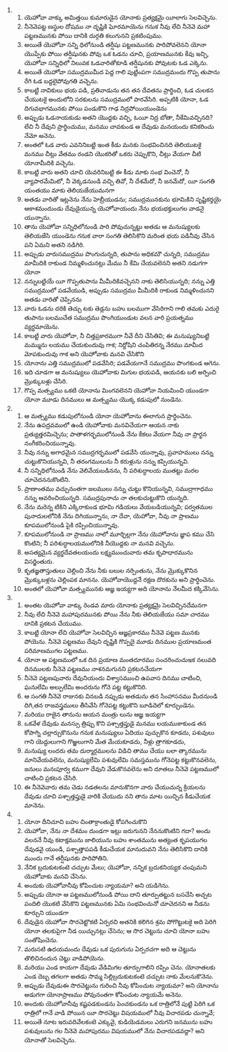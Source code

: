 <ol>
  <li>
    <ol>
      <li>యెహోవా వాక్కు అమిత్తయి కుమారుడైన యోనాకు ప్రత్యక్షమై యీలాగు సెలవిచ్చెను.</li>
      <li>నీనెవెపట్ట ణస్థుల దోషము నా దృష్టికి ఘోరమాయెను గనుక నీవు లేచి నీనెవె మహా పట్టణమునకు పోయి దానికి దుర్గతి కలుగునని ప్రకటింపుము.</li>
      <li>అయితే యెహోవా సన్ని ధిలోనుండి తర్షీషు పట్టణమునకు పారిపోవలెనని యోనా  యొప్పేకు పోయి తర్షీషునకు పోవు ఒక ఓడను చూచి, ప్రయాణమునకు కేవు ఇచ్చి, యెహోవా సన్నిధిలో నిలువక ఓడవారితోకూడి తర్షీషునకు పోవుటకు ఓడ ఎక్కెను.</li>
      <li>అయితే యెహోవా సముద్రముమీద పెద్ద గాలి పుట్టింపగా సముద్రమందు గొప్ప తుపాను రేగి ఓడ బద్దలైపోవుగతి వచ్చెను.</li>
      <li>కాబట్టి నావికులు భయ పడి, ప్రతివాడును తన తన దేవతను ప్రార్థించి, ఓడ చులకన చేయుటకై అందులోని సరకులను సముద్రములో పారవేసిరి. అప్పటికి యోనా, ఓడ దిగువభాగమునకు పోయి పండుకొని గాఢ నిద్రపోయియుండెను</li>
      <li>అప్పుడు ఓడనాయకుడు అతని యొద్దకు వచ్చి, ఓయీ నిద్ర బోతా, నీకేమివచ్చినది? లేచి నీ దేవుని ప్రార్థించుము, మనము చావకుండ ఆ దేవుడు మనయందు కనికరించు నేమో అనెను.</li>
      <li>అంతలో ఓడ వారు  ఎవనినిబట్టి  ఇంత కీడు మనకు సంభవించినది తెలియుటకై మనము చీట్లు వేతము రండని యొకరితో ఒకరు చెప్పుకొని, చీట్లు వేయగా చీటి యోనామీదికి వచ్చెను.</li>
      <li>కాబట్టి వారు అతని చూచి  యెవరినిబట్టి ఈ కీడు మాకు సంభ వించెనో, నీ వ్యాపారమేమిటో, నీ వెక్కడనుండి వచ్చి తివో,  నీ దేశమేదో,  నీ జనమేదో,  యీ సంగతి  యంతయు మాకు తెలియజేయుమనగా</li>
      <li>అతడు వారితో ఇట్లనెను నేను హెబ్రీయుడను; సముద్రమునకును భూమికిని సృష్టికర్తయై  ఆకాశమందుండు  దేవుడైయున్న యెహోవాయందు నేను భయభక్తులుగల వాడనై యున్నాను.</li>
      <li>తాను యెహోవా సన్నిధిలోనుండి పారి పోవుచున్నట్టు అతడు ఆ మనుష్యులకు తెలియజేసి యుండెను గనుక వారా సంగతి తెలిసికొని మరింత భయ పడినీవు చేసిన పని ఏమని అతని నడిగిరి.</li>
      <li>అప్పుడు వారుసముద్రము పొంగుచున్నది, తుపాను అధికమౌ చున్నది, సముద్రము మామీదికి రాకుండ నిమ్మళించునట్లు మేము నీ కేమి చేయవలెనని అతని నడుగగా యోనా</li>
      <li>నన్నుబట్టియే యీ గొప్పతుపాను మీమీదికివచ్చెనని నాకు తెలిసియున్నది; నన్ను ఎత్తి సముద్రములో పడవేయుడి, అప్పుడు సముద్రము మీమీదికి రాకుండ నిమ్మళించునని అతడు వారితో చెప్పినను</li>
      <li>వారు ఓడను దరికి తెచ్చు టకు తెడ్లను బహు బలముగా వేసిరిగాని గాలి తమకు  ఎదురై తుపాను బలముచేత సముద్రము పొంగియుండుట వలన వారి ప్రయత్నము వ్యర్థమాయెను.</li>
      <li>కాబట్టి వారు యెహోవా, నీ చిత్తప్రకారముగా నీవే దీని చేసితివి; ఈ మనుష్యునిబట్టి మమ్మును లయము చేయకుందువు గాక; నిర్దోషిని చంపితిరన్న నేరము మామీద మోపకుందువు గాక అని యెహోవాకు మనవి చేసికొని</li>
      <li>యోనాను ఎత్తి సముద్రములో పడవేసిరి; పడవేయగానే సముద్రము పొంగకుండ ఆగెను.</li>
      <li>ఇది చూడగా ఆ మనుష్యులు యెహోవాకు మిగుల భయపడి, ఆయనకు బలి అర్పించి మ్రొక్కుబళ్లు చేసిరి.</li>
      <li>గొప్ప మత్స్యము ఒకటి యోనాను మింగవలెనని యెహోవా నియమించి యుండగా యోనా మూడు దినములు ఆ మత్స్యము యొక్క కడుపులో నుండెను.</li>
    </ol>
  </li>
  <li>
    <ol>
      <li>ఆ మత్స్యము కడుపులోనుండి యోనా యెహోవాను ఈలాగున ప్రార్థించెను.</li>
      <li>నేను ఉపద్రవములో ఉండి యెహోవాకు మనవిచేయగా ఆయన నాకు ప్రత్యుత్తరమిచ్చెను; పాతాళగర్భములోనుండి నేను కేకలు వేయగా నీవు నా ప్రార్థన నంగీకరించియున్నావు.</li>
      <li>నీవు నన్ను అగాధమైన సముద్రగర్భములో పడవేసి యున్నావు, ప్రవాహములు నన్ను చుట్టుకొనియున్నవి, నీ తరంగములును నీ కరుళ్లును నన్ను కప్పియున్నవి.</li>
      <li>నీ సన్నిధిలోనుండి నేను వెలివేయబడినను, నీ పరిశుద్ధాలయ ముతట్టు మరల చూచెదననుకొంటిని.</li>
      <li>ప్రాణాంతము వచ్చునంతగా జలములు నన్ను చుట్టు కొనియున్నవి, సముద్రాగాధము నన్ను ఆవరించియున్నది. సముద్రపునాచు నా తలకుచుట్టుకొని యున్నది.</li>
      <li>నేను మరెన్న టికిని ఎక్కిరాకుండ భూమి గడియలు వేయబడియున్నవి; పర్వతముల పునాదులలోనికి నేను దిగియున్నాను, నా  దేవా, యెహోవా, నీవు నా ప్రాణము కూపములోనుండి పైకి రప్పించియున్నావు.</li>
      <li>కూపములోనుండి నా  ప్రాణము నాలో మూర్ఛిల్లగా నేను యెహోవాను జ్ఞాప కము చేసి కొంటిని; నీ పరిశుద్ధాలయములోనికి నీయొద్దకు నా మనవి వచ్చెను.</li>
      <li>అసత్యమైన వ్యర్థదేవతలయందు లక్ష్యముంచువారు తమ కృపాధారమును విసర్జింతురు.</li>
      <li>కృతజ్ఞతాస్తుతులు చెల్లించి నేను నీకు బలుల నర్పింతును, నేను మ్రొక్కుకొనిన మ్రొక్కుబళ్లను చెల్లింపక మానను. యెహోవాయొద్దనే రక్షణ దొరకును అని ప్రార్థించెను.</li>
      <li>అంతలో యెహోవా మత్స్యమునకు ఆజ్ఞ ఇయ్యగా అది యోనాను నేలమీద కక్కివేసెను.</li>
    </ol>
  </li>
  <li>
    <ol>
      <li>అంతట యెహోవా వాక్కు రెండవ మారు యోనాకు ప్రత్యక్షమై సెలవిచ్చినదేమనగా</li>
      <li>నీవు లేచి నీనెవె మహాపురమునకు పోయి నేను నీకు తెలియజేయు సమా చారము దానికి ప్రకటన చేయుము.</li>
      <li>కాబట్టి యోనా లేచి యెహోవా సెలవిచ్చిన ఆజ్ఞప్రకారము నీనెవె పట్టణ మునకు పోయెను. నీనెవె పట్టణము దేవుని దృష్టికి గొప్పదై మూడు దినముల ప్రయాణమంత పరిమాణముగల పట్టణము.</li>
      <li>యోనా ఆ పట్టణములో ఒక దిన ప్రయాణ మంతదూరము సంచరించుచుఇక నలువది దినములకు నీనెవె పట్టణము నాశనమగునని ప్రకటనచేయగా</li>
      <li>నీనెవె పట్టణపువారు దేవునియందు విశ్వాసముంచి ఉపవాస దినము చాటించి, ఘనులేమి అల్పులేమి అందరును గోనె పట్ట కట్టుకొనిరి.</li>
      <li>ఆ సంగతి నీనెవె రాజునకు వినబడి నప్పుడు అతడును తన సింహాసనము మీదనుండి దిగి,తన రాజవస్త్రములు తీసివేసి గోనెపట్ట కట్టుకొని బూడిదెలో కూర్చుండెను.</li>
      <li>మరియు రాజైన తానును ఆయన మంత్రు లును ఆజ్ఞ ఇయ్యగా</li>
      <li>ఒకవేళ దేవుడు మనస్సు త్రిప్పు కొని పశ్చాత్తప్తుడై మనము లయముకాకుండ తన కోపాగ్ని చల్లార్చుకొనును గనుక మనుష్యులు ఏదియు పుచ్చుకొన కూడదు, పశువులు గాని యెద్దులుగాని గొఱ్ఱలుగాని మేత మేయకూడదు,  నీళ్లు త్రాగకూడదు,</li>
      <li>మనుష్యు లందరు తమ దుర్మార్గములను విడిచి తాము చేయు బలా త్కారమును మానివేయవలెను, మనుష్యులేమి పశువులేమి సమస్తమును గోనెపట్ట కట్టుకొనవలెను, జనులు మనఃపూర్వ కముగా దేవుని వేడుకొనవలెను అని దూతలు నీనెవె పట్టణములో చాటించి ప్రకటన చేసిరి.</li>
      <li>ఈ నీనెవెవారు తమ చెడు నడతలను మానుకొనగా వారు చేయుచున్న క్రియలను దేవుడు చూచి పశ్చాత్తప్తుడై వారికి చేయుదు నని తాను మాట యిచ్చిన కీడుచేయక మానెను.</li>
    </ol>
  </li>
  <li>
    <ol>
      <li>యోనా  దీనిచూచి  బహు  చింతాక్రాంతుడై కోపగించుకొని</li>
      <li>యెహోవా, నేను నా  దేశమం దుండగా ఇట్లు జరుగునని నేననుకొంటిని గదా? అందు వలననే నీవు కటాక్షమును జాలియును బహు శాంతమును అత్యంత కృపయుగల దేవుడవై యుండి, పశ్చాత్తాపపడి కీడుచేయక మానుదువని నేను తెలిసికొని దానికి ముందు గానే తర్షీషునకు పారిపోతిని.</li>
      <li>నేనిక బ్రదుకుటకంటె  చచ్చుట మేలు; యెహోవా, నన్నిక బ్రదుకనియ్యక చంపుమని యెహోవాకు మనవి చేసెను.</li>
      <li>అందుకు యెహోవానీవు కోపించుట న్యాయమా? అని యడిగెను.</li>
      <li>అప్పుడు యోనా ఆ పట్టణములోనుండి పోయి దాని తూర్పుతట్టున బసచేసి అచ్చట పందిలి యొకటి వేసికొని పట్టణమునకు ఏమి సంభవించునో చూచెదనని ఆ నీడను కూర్చుని యుండగా</li>
      <li>దేవుడైన యెహోవా సొరచెట్టొకటి ఏర్పరచి అతనికి కలిగిన శ్రమ పోగొట్టుటకై అది పెరిగి యోనా తలకుపైగా నీడ యిచ్చునట్లు చేసెను; ఆ సొర చెట్టును చూచి యోనా బహు సంతోషించెను.</li>
      <li>మరుసటి ఉదయమందు దేవుడు ఒక పురుగును ఏర్పరచగా అది ఆ చెట్టును తొలిచినందున చెట్టు వాడిపోయెను.</li>
      <li>మరియు ఎండ కాయగా దేవుడు వేడిమిగల తూర్పుగాలిని రప్పిం చెను. యోనాతలకు ఎండ దెబ్బ తగలగా అతడు సొమ్మ సిల్లిబ్రదుకుటకంటె చచ్చుట నాకు మేలనుకొనెను.</li>
      <li>అప్పుడు దేవుడుఈ సొరచెట్టును గురించి నీవు కోపించుట న్యాయమా? అని యోనాను అడుగగా యోనాప్రాణము పోవునంతగా కోపించుట న్యాయమే   అనెను.</li>
      <li>అందుకు యెహోవానీవు కష్టపడకుండను పెంచకుండను ఒక రాత్రిలోనే పుట్టి పెరిగి ఒక రాత్రిలో గానే వాడి పోయిన యీ సొరచెట్టు విషయములో నీవు విచారపడు చున్నావే;</li>
      <li>అయితే నూట ఇరువదివేలకంటె ఎక్కువై, కుడియెడమలు ఎరుగని జనమును బహు పశువులును గల నీనెవె మహాపురము విషయములో నేను విచారపడవద్దా? అని యోనాతో సెలవిచ్చెను.</li>
    </ol>
  </li>
</ol>